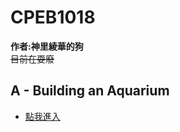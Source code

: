 # CPEB1018 
**作者:神里綾華的狗**  
~~目前在耍廢~~

  
## A - Building an Aquarium  
* [點我進入](https://github.com/archie0732/CPEB1018/blob/main/A/README.md)
